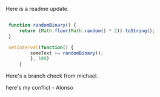 Here is a readme update.

```js

 function randomBinary() {
     return (Math.floor(Math.random() * 2)).toString();
 }

 setInterval(function() {
         someText += randomBinary();
         }, 100)
     }

```
Here's a branch check from michael.

here's my conflict - Alonso